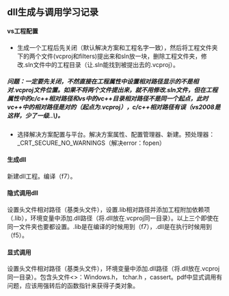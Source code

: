 ## dll生成与调用学习记录
#### vs工程配置
- 生成一个工程后先关闭（默认解决方案和工程名字一致），然后将工程文件夹下的两个文件(vcproj和filters)提出来和sln放一块，删除工程文件夹，修改.sln文件中的工程目录（让.sln能找到被提出去的.vcproj）。
##### 问题：一定要先关闭，不然直接在工程属性中设置相对路径显示的不是相对.vcproj文件位置。如果不将两个文件提出来，就不用修改.sln文件，但在工程属性中的c/c++相对路径和vs中的vc++目录相对路径不是同一个起点，此时vc++中的相对路径是对的（起点为.vcproj），c/c++相对路径有误（vs2008是这样，少了一级..\\)。
- 选择解决方案配置与平台。解决方案属性、配置管理器、新建。预处理器：_CRT_SECURE_NO_WARNINGS（解决error：fopen）
#### 生成dll  
新建dll工程。编译（f7）。
#### 隐式调用dll  
设置头文件相对路径（基类头文件），设置.lib相对路径并添加工程附加依赖项（.lib），环境变量中添加.dll路径（将.dll放在.vcproj同一目录）。以上三个即使在同一文件夹也要都设置。.lib是在编译的时候用到（f7），.dll是在执行时候用到（f5）。
#### 显式调用  
设置头文件相对路径（基类头文件），环境变量中添加.dll路径（将.dll放在.vcproj同一目录）。包含头文件<>：Windows.h， tchar.h ，cassert。pdf中显式调用有问题，应该用强转后的函数指针来获得子类对象。
